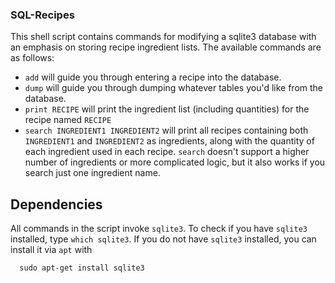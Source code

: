 ### SQL-Recipes

This shell script contains commands for modifying a sqlite3 database with an emphasis on storing recipe ingredient lists. The available commands are as follows:

 - `add` will guide you through entering a recipe into the database.
 - `dump` will guide you through dumping whatever tables you'd like from the database.
 - `print RECIPE` will print the ingredient list (including quantities) for the recipe named `RECIPE`
 - `search INGREDIENT1 INGREDIENT2` will print all recipes containing both `INGREDIENT1` and `INGREDIENT2` as ingredients, along with the quantity of each ingredient used in each recipe. `search` doesn't support a higher number of ingredients or more complicated logic, but it also works if you search just one ingredient name.

## Dependencies
All commands in the script invoke `sqlite3`. To check if you have `sqlite3` installed, type `which sqlite3`. If you do not have `sqlite3` installed, you can install it via `apt` with
```
  sudo apt-get install sqlite3
```